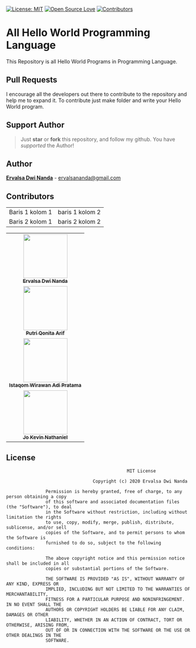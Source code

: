 [![License: MIT](https://img.shields.io/badge/License-MIT-green.svg)](https://opensource.org/licenses/MIT)
[![Open Source Love](https://badges.frapsoft.com/os/v1/open-source.png?v=103)](https://github.com/wival08/All-Hello-World-Programming-Language)
[![Contributors](https://img.shields.io/github/contributors/wival08/All-Hello-World-Programming-Language)](https://github.com/wival08/All-Hello-World-Programming-Language/graphs/contributors)

# All Hello World Programming Language
This Repository is all Hello World Programs in Programming Language.

## Pull Requests
I encourage all the developers out there to contribute to the repository and help me to expand it. To contribute just make folder and write your Hello World program.


## Support Author
> Just  **star** or  **fork** this repository, and follow my github. You have *supported* the Author!


## Author
[**Ervalsa Dwi Nanda**](https://www.linkedin.com/in/ervalsa/) - ervalsananda@gmail.com


## Contributors
 <table boder="1">
        <tr>
            <td>Baris 1 kolom 1</td>
            <td>baris 1 kolom 2</td>
        </tr>
        <tr>
            <td>Baris 2 kolom 1</td>
            <td>baris 2 kolom 2</td>
        </tr>
</table>

<table>
  <tr>
    <td align="center"><a href="https://github.com/wival08">
      <img src="https://avatars2.githubusercontent.com/u/34961795?v=4" width="120px;" alt="">
      <br>
        <sub>
          <b>Ervalsa Dwi Nanda</b>
        </sub>
      </br>
    </td>
  </tr>
  <tr>
    <td align="center"><a href="https://github.com/qonythazu">
      <img src="https://avatars1.githubusercontent.com/u/72368050?v=4" width="120px;" alt="">
      <br>
        <sub>
          <b>Putri Qonita Arif</b>
        </sub>
      </br>
    </td>
  </tr>
  <tr>
    <td align="center"><a href="https://github.com/istaqom">
      <img src="https://avatars2.githubusercontent.com/u/49015708?v=4" width="120px;" alt="">
      <br>
        <sub>
          <b>Istaqom Wirawan Adi Pratama</b>
        </sub>
      </br>
    </td>
  </tr>
  <tr>
    <td align="center"><a href="https://github.com/Roxes619">
      <img src="https://avatars3.githubusercontent.com/u/75407185?v=4" width="120px;" alt="">
      <br>
        <sub>
          <b>Jo Kevin Nathaniel</b>
        </sub>
      </br>
    </td>
  </tr>
</table>
  
  
## License
```
                                              MIT License

                                 Copyright (c) 2020 Ervalsa Dwi Nanda

               Permission is hereby granted, free of charge, to any person obtaining a copy
               of this software and associated documentation files (the "Software"), to deal
               in the Software without restriction, including without limitation the rights
               to use, copy, modify, merge, publish, distribute, sublicense, and/or sell
               copies of the Software, and to permit persons to whom the Software is
               furnished to do so, subject to the following conditions:

               The above copyright notice and this permission notice shall be included in all
               copies or substantial portions of the Software.

               THE SOFTWARE IS PROVIDED "AS IS", WITHOUT WARRANTY OF ANY KIND, EXPRESS OR
               IMPLIED, INCLUDING BUT NOT LIMITED TO THE WARRANTIES OF MERCHANTABILITY,
               FITNESS FOR A PARTICULAR PURPOSE AND NONINFRINGEMENT. IN NO EVENT SHALL THE
               AUTHORS OR COPYRIGHT HOLDERS BE LIABLE FOR ANY CLAIM, DAMAGES OR OTHER
               LIABILITY, WHETHER IN AN ACTION OF CONTRACT, TORT OR OTHERWISE, ARISING FROM,
               OUT OF OR IN CONNECTION WITH THE SOFTWARE OR THE USE OR OTHER DEALINGS IN THE
               SOFTWARE.

```
